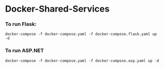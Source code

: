 # Docker-Shared-Services

### To run Flask:

```
docker-compose -f docker-compose.yaml -f docker-compose.flask.yaml up -d

```

### To run ASP.NET

```
docker-compose -f docker-compose.yaml -f docker-compose.asp.yaml up -d
```